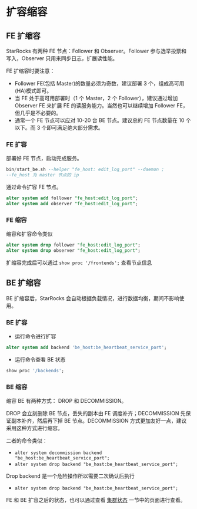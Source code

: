 # 扩容缩容

## FE 扩缩容

StarRocks 有两种 FE 节点：Follower 和 Observer。Follower 参与选举投票和写入，Observer 只用来同步日志，扩展读性能。

FE 扩缩容时要注意：

* Follower FE(包括 Master)的数量必须为奇数，建议部署 3 个，组成高可用(HA)模式即可。
* 当 FE 处于高可用部署时（1 个 Master，2 个 Follower），建议通过增加 Observer FE 来扩展 FE 的读服务能力。当然也可以继续增加 Follower FE，但几乎是不必要的。
* 通常一个 FE 节点可以应对 10-20 台 BE 节点。建议总的 FE 节点数量在 10 个以下。而 3 个即可满足绝大部分需求。

### FE 扩容

部署好 FE 节点，启动完成服务。

~~~sql
bin/start_be.sh --helper "fe_host: edit_log_port" --daemon ;
--fe_host 为 master 节点的 ip
~~~

通过命令扩容 FE 节点。

~~~sql
alter system add follower "fe_host:edit_log_port";
alter system add observer "fe_host:edit_log_port";
~~~

### FE 缩容

缩容和扩容命令类似

~~~sql
alter system drop follower "fe_host:edit_log_port";
alter system drop observer "fe_host:edit_log_port";
~~~

扩缩容完成后可以通过 `show proc '/frontends';` 查看节点信息

## BE 扩缩容

BE 扩缩容后，StarRocks 会自动根据负载情况，进行数据均衡，期间不影响使用。

### BE 扩容

* 运行命令进行扩容

~~~sql
alter system add backend 'be_host:be_heartbeat_service_port';
~~~

* 运行命令查看 BE 状态

~~~sql
show proc '/backends';
~~~

### BE 缩容

缩容 BE 有两种方式： DROP 和 DECOMMISSION。

DROP 会立刻删除 BE 节点，丢失的副本由 FE 调度补齐；DECOMMISSION 先保证副本补齐，然后再下掉 BE 节点。DECOMMISSION 方式更加友好一点，建议采用这种方式进行缩容。

二者的命令类似：

* `alter system decommission backend "be_host:be_heartbeat_service_port";`
* `alter system drop backend "be_host:be_heartbeat_service_port";`

Drop backend 是一个危险操作所以需要二次确认后执行

* `alter system drop backend "be_host:be_heartbeat_service_port";`

FE 和 BE 扩容之后的状态，也可以通过查看 [集群状态](../administration/Cluster_administration.md#确认集群健康状态) 一节中的页面进行查看。
